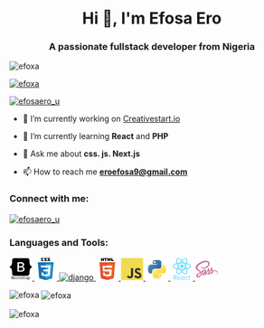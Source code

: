<h1 align="center">Hi 👋, I'm Efosa Ero</h1>
<h3 align="center">A passionate fullstack developer from Nigeria</h3>

<p align="left"> <img src="https://komarev.com/ghpvc/?username=efoxa&label=Profile%20views&color=0e75b6&style=flat" alt="efoxa" /> </p>

<p align="left"> <a href="https://github.com/ryo-ma/github-profile-trophy"><img src="https://github-profile-trophy.vercel.app/?username=efoxa" alt="efoxa" /></a> </p>

<p align="left"> <a href="https://twitter.com/efosaero_u" target="blank"><img src="https://img.shields.io/twitter/follow/efosaero_u?logo=twitter&style=for-the-badge" alt="efosaero_u" /></a> </p>

- 🔭 I’m currently working on [Creativestart.io](https://github.com/Creative-Start/Starters-company-site)

- 🌱 I’m currently learning **React** and **PHP**

- 💬 Ask me about **css. js. Next.js**

- 📫 How to reach me **eroefosa9@gmail.com**

<h3 align="left">Connect with me:</h3>
<p align="left">
<a href="https://twitter.com/efosaero_u" target="blank"><img align="center" src="https://raw.githubusercontent.com/rahuldkjain/github-profile-readme-generator/master/src/images/icons/Social/twitter.svg" alt="efosaero_u" height="30" width="40" /></a>
</p>

<h3 align="left">Languages and Tools:</h3>
<p align="left"> <a href="https://getbootstrap.com" target="_blank" rel="noreferrer"> <img src="https://raw.githubusercontent.com/devicons/devicon/master/icons/bootstrap/bootstrap-plain-wordmark.svg" alt="bootstrap" width="40" height="40"/> </a> <a href="https://www.w3schools.com/css/" target="_blank" rel="noreferrer"> <img src="https://raw.githubusercontent.com/devicons/devicon/master/icons/css3/css3-original-wordmark.svg" alt="css3" width="40" height="40"/> </a> <a href="https://www.djangoproject.com/" target="_blank" rel="noreferrer"> <img src="https://cdn.worldvectorlogo.com/logos/django.svg" alt="django" width="40" height="40"/> </a> <a href="https://www.w3.org/html/" target="_blank" rel="noreferrer"> <img src="https://raw.githubusercontent.com/devicons/devicon/master/icons/html5/html5-original-wordmark.svg" alt="html5" width="40" height="40"/> </a> <a href="https://developer.mozilla.org/en-US/docs/Web/JavaScript" target="_blank" rel="noreferrer"> <img src="https://raw.githubusercontent.com/devicons/devicon/master/icons/javascript/javascript-original.svg" alt="javascript" width="40" height="40"/> </a> <a href="https://www.python.org" target="_blank" rel="noreferrer"> <img src="https://raw.githubusercontent.com/devicons/devicon/master/icons/python/python-original.svg" alt="python" width="40" height="40"/> </a> <a href="https://reactjs.org/" target="_blank" rel="noreferrer"> <img src="https://raw.githubusercontent.com/devicons/devicon/master/icons/react/react-original-wordmark.svg" alt="react" width="40" height="40"/> </a> <a href="https://sass-lang.com" target="_blank" rel="noreferrer"> <img src="https://raw.githubusercontent.com/devicons/devicon/master/icons/sass/sass-original.svg" alt="sass" width="40" height="40"/> </a> </p>

<p><img align="left" src="https://github-readme-stats.vercel.app/api/top-langs?username=efoxa&show_icons=true&locale=en&layout=compact" alt="efoxa" /></p>

<p>&nbsp;<img align="center" src="https://github-readme-stats.vercel.app/api?username=efoxa&show_icons=true&locale=en" alt="efoxa" /></p>

<p><img align="center" src="https://github-readme-streak-stats.herokuapp.com/?user=efoxa&" alt="efoxa" /></p>
